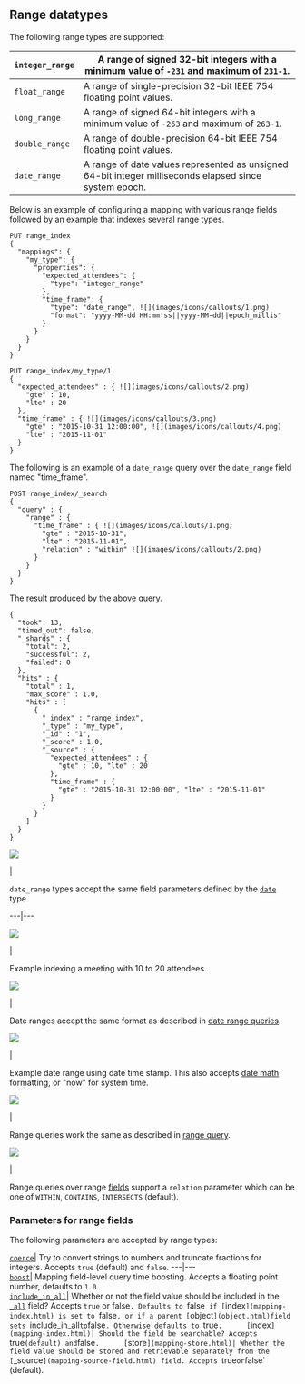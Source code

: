 ## Range datatypes

The following range types are supported:

`integer_range`| A range of signed 32-bit integers with a minimum value of `-231` and maximum of `231-1`.     
---|---    
`float_range`| A range of single-precision 32-bit IEEE 754 floating point values.     
`long_range`| A range of signed 64-bit integers with a minimum value of `-263` and maximum of `263-1`.     
`double_range`| A range of double-precision 64-bit IEEE 754 floating point values.     
`date_range`| A range of date values represented as unsigned 64-bit integer milliseconds elapsed since system epoch.   
  
Below is an example of configuring a mapping with various range fields followed by an example that indexes several range types.
    
    
    PUT range_index
    {
      "mappings": {
        "my_type": {
          "properties": {
            "expected_attendees": {
              "type": "integer_range"
            },
            "time_frame": {
              "type": "date_range", ![](images/icons/callouts/1.png)
              "format": "yyyy-MM-dd HH:mm:ss||yyyy-MM-dd||epoch_millis"
            }
          }
        }
      }
    }
    
    PUT range_index/my_type/1
    {
      "expected_attendees" : { ![](images/icons/callouts/2.png)
        "gte" : 10,
        "lte" : 20
      },
      "time_frame" : { ![](images/icons/callouts/3.png)
        "gte" : "2015-10-31 12:00:00", ![](images/icons/callouts/4.png)
        "lte" : "2015-11-01"
      }
    }

The following is an example of a `date_range` query over the `date_range` field named "time_frame".
    
    
    POST range_index/_search
    {
      "query" : {
        "range" : {
          "time_frame" : { ![](images/icons/callouts/1.png)
            "gte" : "2015-10-31",
            "lte" : "2015-11-01",
            "relation" : "within" ![](images/icons/callouts/2.png)
          }
        }
      }
    }

The result produced by the above query.
    
    
    {
      "took": 13,
      "timed_out": false,
      "_shards" : {
        "total": 2,
        "successful": 2,
        "failed": 0
      },
      "hits" : {
        "total" : 1,
        "max_score" : 1.0,
        "hits" : [
          {
            "_index" : "range_index",
            "_type" : "my_type",
            "_id" : "1",
            "_score" : 1.0,
            "_source" : {
              "expected_attendees" : {
                "gte" : 10, "lte" : 20
              },
              "time_frame" : {
                "gte" : "2015-10-31 12:00:00", "lte" : "2015-11-01"
              }
            }
          }
        ]
      }
    }

![](images/icons/callouts/1.png)

| 

`date_range` types accept the same field parameters defined by the 
[`date`](date.html) type.   
  
---|---  
  
![](images/icons/callouts/2.png)

| 

Example indexing a meeting with 10 to 20 attendees.   
  
![](images/icons/callouts/3.png)

| 

Date ranges accept the same format as described in [date range queries](query-dsl-range-query.html#ranges-on-dates).   
  
![](images/icons/callouts/4.png)

| 

Example date range using date time stamp. This also accepts [date math](common-options.html#date-math) formatting, or "now" for system time.   
  
![](images/icons/callouts/1.png)

| 

Range queries work the same as described in [range query](query-dsl-range-query.html).   
  
![](images/icons/callouts/2.png)

| 

Range queries over range [fields](mapping-types.html) support a `relation` parameter which can be one of `WITHIN`, `CONTAINS`, `INTERSECTS` (default).   
  
### Parameters for range fields

The following parameters are accepted by range types:

[`coerce`](coerce.html)| Try to convert strings to numbers and truncate fractions for integers. Accepts `true` (default) and `false`.     ---|---    
[`boost`](mapping-boost.html)| Mapping field-level query time boosting. Accepts a floating point number, defaults to `1.0`.     
[`include_in_all`](include-in-all.html)| Whether or not the field value should be included in the 
[`_all`](mapping-all-field.html) field? Accepts `true` or false`. Defaults to `false` if [`index`](mapping-index.html) is set to `false`, or if a parent [`object`](object.html)field sets `include_in_all` to `false`. Otherwise defaults to `true`.     
[`index`](mapping-index.html)| Should the field be searchable? Accepts `true` (default) and `false`.     
[`store`](mapping-store.html)| Whether the field value should be stored and retrievable separately from the [`_source`](mapping-source-field.html) field. Accepts `true` or `false` (default). 
